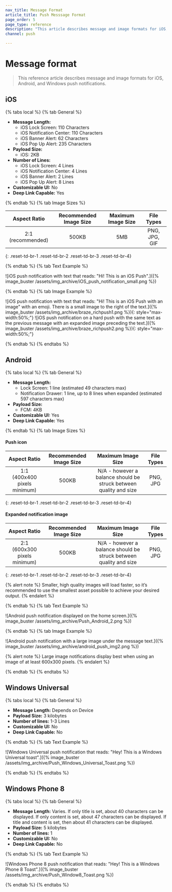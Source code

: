 ```yaml
---
nav_title: Message Format
article_title: Push Messsage Format
page_order: 5
page_type: reference
description: "This article describes message and image formats for iOS, Android, and Windows push notifications."
channel: push

---
```


# Message format

> This reference article describes message and image formats for iOS, Android, and Windows push notifications.

## iOS

{% tabs local %}
{% tab General %}

- **Message Length:**
  - iOS Lock Screen: 110 Characters
  - iOS Notification Center: 110 Characters
  - iOS Banner Alert: 62 Characters
  - iOS Pop Up Alert: 235 Characters
- **Payload Size:**
  - iOS: 2KB
- **Number of Lines:**
  - iOS Lock Screen: 4 Lines
  - iOS Notification Center: 4 Lines
  - iOS Banner Alert: 2 Lines
  - iOS Pop Up Alert: 8 Lines
- **Customizable UI:** No
- **Deep Link Capable:** Yes

{% endtab %}
{% tab Image Sizes %}

|    Aspect Ratio   | Recommended Image Size | Maximum Image Size |   File Types  |
|:-----------------:|:----------------------:|:------------------:|:-------------:|
| 2:1 (recommended) |          500KB         |         5MB        | PNG, JPG, GIF |
{: .reset-td-br-1 .reset-td-br-2 .reset-td-br-3 .reset-td-br-4}

{% endtab %}
{% tab Text Example %}

![iOS push notification with text that reads: "Hi! This is an iOS Push".]({% image_buster /assets/img_archive/iOS_push_notification_small.png %})

{% endtab %}
{% tab Image Example %}

![iOS push notification with text that reads: "Hi! This is an iOS Push with an image" with an emoji. There is a small image to the right of the text.]({% image_buster /assets/img_archive/braze_richpush1.png %}){: style="max-width:50%;"}
![iOS push notification on a hard push with the same text as the previous message with an expanded image preceding the text.]({% image_buster /assets/img_archive/braze_richpush2.png %}){: style="max-width:50%;"}

{% endtab %}
{% endtabs %}

## Android

{% tabs local %}
{% tab General %}

- **Message Length:**
  - Lock Screen: 1 line (estimated 49 characters max)
  - Notification Drawer: 1 line, up to 8 lines when expanded (estimated 597 characters max)
- **Payload Size:**
  - FCM: 4KB
- **Customizable UI:** Yes
- **Deep Link Capable:** Yes

{% endtab %}
{% tab Image Sizes %}

#### Push icon

|         Aspect Ratio         | Recommended Image Size |                         Maximum Image Size                         | File Types |
|:----------------------------:|:----------------------:|:------------------------------------------------------------------:|:----------:|
| 1:1 (400x400 pixels minimum) |          500KB         | N/A - however a balance should be  struck between quality and size |  PNG, JPG  |
{: .reset-td-br-1 .reset-td-br-2 .reset-td-br-3 .reset-td-br-4}

#### Expanded notification image

|         Aspect Ratio         | Recommended Image Size |                         Maximum Image Size                         | File Types |
|:----------------------------:|:----------------------:|:------------------------------------------------------------------:|:----------:|
| 2:1 (600x300 pixels minimum) |          500KB         | N/A - however a balance should be  struck between quality and size |  PNG, JPG  |
{: .reset-td-br-1 .reset-td-br-2 .reset-td-br-3 .reset-td-br-4}

{% alert note %}
Smaller, high quality images will load faster, so it’s recommended to use the smallest asset possible to achieve your desired output.
{% endalert %}

{% endtab %}
{% tab Text Example %}

![Android push notification displayed on the home screen.]({% image_buster /assets/img_archive/Push_Android_2.png %})

{% endtab %}
{% tab Image Example %}

![Android push notification with a large image under the message text.]({% image_buster /assets/img_archive/android_push_img2.png %})

{% alert note %}
Large image notifications display best when using an image of at least 600x300 pixels.
{% endalert %}

{% endtab %}
{% endtabs %}

## Windows Universal

{% tabs local %}
{% tab General %}

- **Message Length:** Depends on Device
- **Payload Size:** 3 kilobytes
- **Number of lines:** 1-3 Lines
- **Customizable UI:** No
- **Deep Link Capable:** No

{% endtab %}
{% tab Text Example %}

![Windows Universal push notification that reads: "Hey! This is a Windows Universal toast".]({% image_buster /assets/img_archive/Push_Windows_Universal_Toast.png %})

{% endtab %}
{% endtabs %}

## Windows Phone 8

{% tabs local %}
{% tab General %}

- **Message Length:** Varies. If only title is set, about 40 characters can be displayed. If only content is set, about 47 characters can be displayed. If title and content is set, then about 41 characters can be displayed.
- **Payload Size:** 5 kilobytes
- **Number of lines:** 1
- **Customizable UI:** No
- **Deep Link Capable:** No

{% endtab %}
{% tab Text Example %}

![Windows Phone 8 push notification that reads: "Hey! This is a Windows Phone 8 Toast".]({% image_buster /assets/img_archive/Push_Window8_Toast.png %})

{% endtab %}
{% endtabs %}


